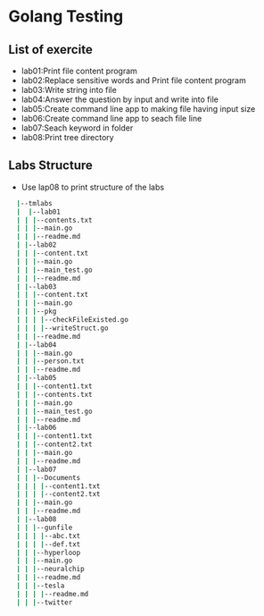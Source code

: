 # Golang Testing

## List of exercite

  - lab01:Print file content program
  - lab02:Replace sensitive words and Print file content program
  - lab03:Write string into file
  - lab04:Answer the question by input and write into file
  - lab05:Create command line app to making file having input size 
  - lab06:Create command line app to seach file line
  - lab07:Seach keyword in folder
  - lab08:Print tree directory

## Labs Structure
- Use lap08 to print structure of the labs
```bash
  |--tmlabs
  |  |--lab01
  | | |--contents.txt
  | | |--main.go
  | | |--readme.md
  | |--lab02
  | | |--content.txt
  | | |--main.go
  | | |--main_test.go
  | | |--readme.md
  | |--lab03
  | | |--content.txt
  | | |--main.go
  | | |--pkg
  | | | |--checkFileExisted.go
  | | | |--writeStruct.go
  | | |--readme.md
  | |--lab04
  | | |--main.go
  | | |--person.txt
  | | |--readme.md
  | |--lab05
  | | |--content1.txt
  | | |--contents.txt
  | | |--main.go
  | | |--main_test.go
  | | |--readme.md
  | |--lab06
  | | |--content1.txt
  | | |--content2.txt
  | | |--main.go
  | | |--readme.md
  | |--lab07
  | | |--Documents
  | | | |--content1.txt
  | | | |--content2.txt
  | | |--main.go
  | | |--readme.md
  | |--lab08
  | | |--gunfile
  | | | |--abc.txt
  | | | |--def.txt
  | | |--hyperloop
  | | |--main.go
  | | |--neuralchip
  | | |--readme.md
  | | |--tesla
  | | | |--readme.md
  | | |--twitter
```
